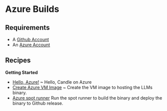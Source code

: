 # Azure Builds

## Requirements

* A [Github Account](https://github.com/join)
* An [Azure Account](https://azure.microsoft.com/en-us/free)

## Recipes

**Getting Started**

- [Hello, Azure!](./hello-azure.md) ~ Hello, Candle on Azure
- [Create Azure VM Image](./azure-spot-runner/candle-VM.md) ~ Create the VM image to hosting the LLMs binary. 
- [Azure spot runner](./azure-spot-runner/azure-spot-runner.md) Run the spot runner to build the binary and deploy the binary to Github release.
